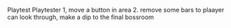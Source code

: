 Playtest
Playtester 1, move a button in area 2. remove some bars to plaayer can look through, make a dip to the final bossroom
